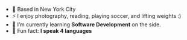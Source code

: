 - 🏢 Based in New York City
- ⚡ I enjoy photography, reading, playing soccer, and lifting weights :)
- 🌱 I’m currently learning **Software Development** on the side.
- 💬 Fun fact: **I speak 4 languages**
